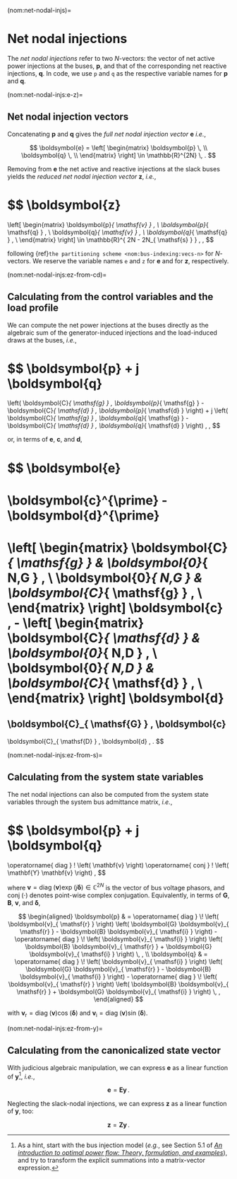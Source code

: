 (nom:net-nodal-injs)=
# Net nodal injections

The *net nodal injections* refer to two $N$-vectors:
the vector of net active power injections at the buses,
$\boldsymbol{p}$,
and that of the corresponding net reactive injections,
$\boldsymbol{q}$.
In code, we use `p` and `q` as the respective variable names for
$\boldsymbol{p}$ and $\boldsymbol{q}$.

(nom:net-nodal-injs:e-z)=
## Net nodal injection vectors

Concatenating $\boldsymbol{p}$ and $\boldsymbol{q}$ gives
the *full net nodal injection vector* $\boldsymbol{e}$
*i.e.*,

$$
\boldsymbol{e}
= \left[ \begin{matrix}
    \boldsymbol{p}  \, \\
    \boldsymbol{q}  \, \\
\end{matrix} \right]
\in \mathbb{R}^{2N}
\, .
$$

Removing from $\boldsymbol{e}$ the net active and reactive injections at the slack buses yields
the *reduced net nodal injection vector* $\boldsymbol{z}$,
*i.e.*,

$$
\boldsymbol{z}
=
\left[ \begin{matrix}
    \boldsymbol{p}_{ \mathsf{v} }     \, \\
    \boldsymbol{p}_{ \mathsf{q} }     \, \\
    \boldsymbol{q}_{ \mathsf{v} }     \, \\
    \boldsymbol{q}_{ \mathsf{q} }     \, \\
\end{matrix} \right]
\in \mathbb{R}^{ 2N - 2N_{ \mathsf{s} } }
\, ,
$$

following {ref}`the partitioning scheme <nom:bus-indexing:vecs-n>` for $N$-vectors.
We reserve the variable names `e` and `z` for $\boldsymbol{e}$ and for $\boldsymbol{z}$, respectively.

(nom:net-nodal-injs:ez-from-cd)=
## Calculating from the control variables and the load profile

We can compute the net power injections at the buses directly
as the algebraic sum of the generator-induced injections and the load-induced draws at the buses, *i.e.*,

$$
\boldsymbol{p} + j \boldsymbol{q}
=
\left(
    \boldsymbol{C}_{ \mathsf{g} } \, \boldsymbol{p}_{ \mathsf{g} }
    -
    \boldsymbol{C}_{ \mathsf{d} } \, \boldsymbol{p}_{ \mathsf{d} }
\right)
+
j
\left(
    \boldsymbol{C}_{ \mathsf{g} } \, \boldsymbol{q}_{ \mathsf{g} }
    -
    \boldsymbol{C}_{ \mathsf{d} } \, \boldsymbol{q}_{ \mathsf{d} }
\right)
\, ,
$$

or, in terms of $\boldsymbol{e}$, $\boldsymbol{c}$, and $\boldsymbol{d}$,

$$
\boldsymbol{e}
=
\boldsymbol{c}^{\prime} - \boldsymbol{d}^{\prime}
=
\left[ \begin{matrix}
    \boldsymbol{C}_{ \mathsf{g} }
    &
    \boldsymbol{0}_{ N,G }          \, \\
    \boldsymbol{0}_{ N,G }
    &
    \boldsymbol{C}_{ \mathsf{g} }   \, \\
\end{matrix} \right]
\boldsymbol{c}
\, -
\left[ \begin{matrix}
    \boldsymbol{C}_{ \mathsf{d} }
    &
    \boldsymbol{0}_{ N,D }          \, \\
    \boldsymbol{0}_{ N,D }
    &
    \boldsymbol{C}_{ \mathsf{d} }   \, \\
\end{matrix} \right]
\boldsymbol{d}
=
\boldsymbol{C}_{ \mathsf{G} } \, \boldsymbol{c}
-
\boldsymbol{C}_{ \mathsf{D} } \, \boldsymbol{d}
\, .
$$

(nom:net-nodal-injs:ez-from-s)=
## Calculating from the system state variables

The net nodal injections can also be computed from the system state variables through the system bus admittance matrix,
*i.e.*,

$$
\boldsymbol{p} + j \boldsymbol{q}
=
\operatorname{ diag } \! \left( \mathbf{v} \right)
\operatorname{ conj } \! \left( \mathbf{Y} \mathbf{v} \right)
\,
$$

where
$\mathbf{v} = \operatorname{ diag } \! \left( \boldsymbol{v} \right) \exp \! \left( j \boldsymbol{\delta} \right) \in \mathbb{C}^{ 2N }$
is the vector of bus voltage phasors,
and
$\operatorname{ conj } \! \left( \cdot \right)$
denotes point-wise complex conjugation.
Equivalently, in terms of $\boldsymbol{G}$, $\boldsymbol{B}$, $\boldsymbol{v}$, and $\boldsymbol{\delta}$,

$$
\begin{aligned}
    \boldsymbol{p}
    & =
    \operatorname{ diag } \! \left( \boldsymbol{v}_{ \mathsf{r} } \right)
    \left(
        \boldsymbol{G} \boldsymbol{v}_{ \mathsf{r} }
        -
        \boldsymbol{B} \boldsymbol{v}_{ \mathsf{i} }
    \right)
    -
    \operatorname{ diag } \! \left( \boldsymbol{v}_{ \mathsf{i} } \right)
    \left(
        \boldsymbol{B} \boldsymbol{v}_{ \mathsf{r} }
        +
        \boldsymbol{G} \boldsymbol{v}_{ \mathsf{i} }
    \right)
    \, , \\
    \boldsymbol{q}
    & =
    \operatorname{ diag } \! \left( \boldsymbol{v}_{ \mathsf{i} } \right)
    \left(
        \boldsymbol{G} \boldsymbol{v}_{ \mathsf{r} }
        -
        \boldsymbol{B} \boldsymbol{v}_{ \mathsf{i} }
    \right)
    -
    \operatorname{ diag } \! \left( \boldsymbol{v}_{ \mathsf{r} } \right)
    \left(
        \boldsymbol{B} \boldsymbol{v}_{ \mathsf{r} }
        +
        \boldsymbol{G} \boldsymbol{v}_{ \mathsf{i} }
    \right)
    \, ,
\end{aligned}
$$

with
$\boldsymbol{v}_{ \mathsf{r} } = \operatorname{ diag } \! \left( \boldsymbol{v} \right) \cos \! \left( \boldsymbol{\delta} \right)$
and
$\boldsymbol{v}_{ \mathsf{i} } = \operatorname{ diag } \! \left( \boldsymbol{v} \right) \sin \! \left( \boldsymbol{\delta} \right)$.

(nom:net-nodal-injs:ez-from-y)=
## Calculating from the canonicalized state vector

With judicious algebraic manipulation,
we can express $\boldsymbol{e}$ as a linear function of $\boldsymbol{y}$[^about-E],
*i.e.*,

$$
\boldsymbol{e} = \boldsymbol{E} \boldsymbol{y} \, .
$$

Neglecting the slack-nodal injections,
we can express $\boldsymbol{z}$ as a linear function of $\boldsymbol{y}$, too:

$$
\boldsymbol{z} = \boldsymbol{Z} \boldsymbol{y} \, .
$$

[^about-E]: As a hint, start with the bus injection model
(*e.g.*, see Section 5.1 of
[*An introduction to optimal power flow: Theory, formulation, and examples*](https://doi.org/10.1080/0740817X.2016.1189626)),
and try to transform the explicit summations into a matrix-vector expression.
